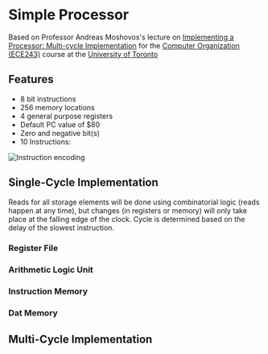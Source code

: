 # Simple Processor

Based on Professor Andreas Moshovos's lecture on [Implementing a Processor: Multi-cycle Implementation](https://www.eecg.toronto.edu/~moshovos/ECE243-2025/l20-multicycle.html) for the [Computer Organization (ECE243)](https://engineering.calendar.utoronto.ca/course/ece243h1) course at the [University of Toronto](https://www.ece.utoronto.ca/)


## Features
- 8 bit instructions
- 256 memory locations
- 4 general purpose registers
- Default PC value of $80
- Zero and negative bit(s)
- 10 Instructions:

![Instruction encoding]()

## Single-Cycle Implementation

Reads for all storage elements will be done using combinatorial logic (reads happen at any time), but changes (in registers or memory) will only take place at the falling edge of the clock. Cycle is determined based on the delay of the slowest instruction. 

### Register File


### Arithmetic Logic Unit

### Instruction Memory

### Dat Memory

## Multi-Cycle Implementation
